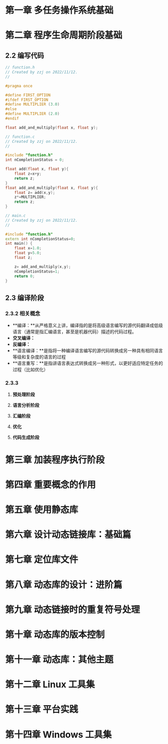 # 第一章 多任务操作系统基础

# 第二章 程序生命周期阶段基础

## 2.2 编写代码

```cpp
// function.h
// Created by zzj on 2022/11/12.
//

#pragma once

#define FIRST_OPTION
#ifdef FIRST_OPTION
#define MULTIPLIER (3.0)
#else
#define MULTIPLIER (2.0)
#endif

float add_and_multiply(float x, float y);
```

```cpp
// function.c
// Created by zzj on 2022/11/12.
//

#include "function.h"
int nCompletionStatus = 0;

float add(float x, float y){
    float z=x+y;
    return z;
}
float add_and_multiply(float x, float y){
    float z= add(x,y);
    z*=MULTIPLIER;
    return z;
}
```

```cpp
// main.c
// Created by zzj on 2022/11/12.
//

#include "function.h"
extern int nCompletionStatus=0;
int main() {
    float x=1.0;
    float y=5.0;
    float z;

    z= add_and_multiply(x,y);
    nCompletionStatus=1;
    return 0;
}
```





## 2.3 编译阶段

### 2.3.2 相关概念

- **编译：**从严格意义上讲，编译指的是将高级语言编写的源代码翻译成低级语言（通常是指汇编语言，甚至是机器代码）描述的代码过程。
- **交叉编译：**
- **反编译：**
- **语言编译：**是指将一种编译语言编写的源代码转换成另一种具有相同语言等级和复杂度的语言的过程
- **语言重写：**是指讲语言表达式转换成另一种形式，以更好适应特定任务的过程（比如优化）

### 2.3.3  

1. **预处理阶段**

   

2. **语言分析阶段**

   

3. **汇编阶段**

   

4. **优化**

   

5. **代码生成阶段**

   









# 第三章 加装程序执行阶段

# 第四章 重要概念的作用

# 第五章 使用静态库

# 第六章 设计动态链接库：基础篇

# 第七章 定位库文件

# 第八章 动态库的设计：进阶篇

# 第九章 动态链接时的重复符号处理

# 第十章 动态库的版本控制

# 第十一章 动态库：其他主题

# 第十二章 Linux 工具集

# 第十三章 平台实践

# 第十四章 Windows 工具集